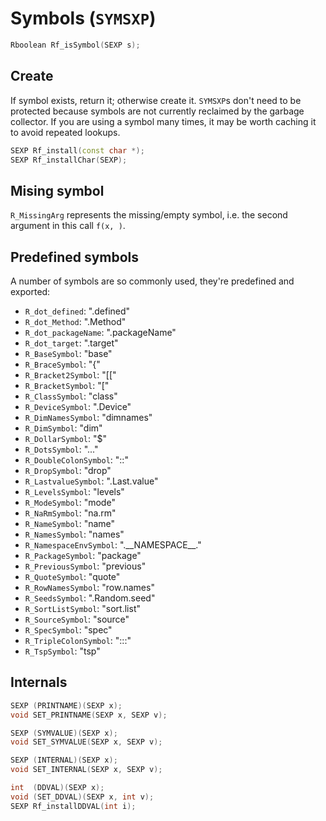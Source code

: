 # Symbols (`SYMSXP`)

```cpp
Rboolean Rf_isSymbol(SEXP s);
```

## Create

If symbol exists, return it; otherwise create it. `SYMSXP`s don't need to be protected because symbols are not currently reclaimed by the garbage collector. If you are using a symbol many times, it may be worth caching it to avoid repeated lookups.

```cpp
SEXP Rf_install(const char *);
SEXP Rf_installChar(SEXP);
```

## Mising symbol

`R_MissingArg` represents the missing/empty symbol, i.e. the second argument in this call `f(x, )`.

## Predefined symbols

A number of symbols are so commonly used, they're predefined and exported:

* `R_dot_defined`: ".defined"
* `R_dot_Method`: ".Method"
* `R_dot_packageName`:  ".packageName"
* `R_dot_target`: ".target"
* `R_BaseSymbol`: "base"
* `R_BraceSymbol`: "{"
* `R_Bracket2Symbol`: "[["
* `R_BracketSymbol`: "["
* `R_ClassSymbol`: "class"
* `R_DeviceSymbol`: ".Device"
* `R_DimNamesSymbol`: "dimnames"
* `R_DimSymbol`: "dim"
* `R_DollarSymbol`: "$"
* `R_DotsSymbol`: "..."
* `R_DoubleColonSymbol`:  "::"
* `R_DropSymbol`: "drop"
* `R_LastvalueSymbol`: ".Last.value"
* `R_LevelsSymbol`: "levels"
* `R_ModeSymbol`: "mode"
* `R_NaRmSymbol`: "na.rm"
* `R_NameSymbol`: "name"
* `R_NamesSymbol`: "names"
* `R_NamespaceEnvSymbol`:  ".\_\_NAMESPACE\_\_."
* `R_PackageSymbol`: "package"
* `R_PreviousSymbol`: "previous"
* `R_QuoteSymbol`: "quote"
* `R_RowNamesSymbol`: "row.names"
* `R_SeedsSymbol`: ".Random.seed"
* `R_SortListSymbol`: "sort.list"
* `R_SourceSymbol`: "source"
* `R_SpecSymbol`: "spec"
* `R_TripleColonSymbol`:  ":::"
* `R_TspSymbol`: "tsp"

## Internals

```cpp
SEXP (PRINTNAME)(SEXP x);
void SET_PRINTNAME(SEXP x, SEXP v);

SEXP (SYMVALUE)(SEXP x);
void SET_SYMVALUE(SEXP x, SEXP v);

SEXP (INTERNAL)(SEXP x);
void SET_INTERNAL(SEXP x, SEXP v);

int  (DDVAL)(SEXP x);
void (SET_DDVAL)(SEXP x, int v);
SEXP Rf_installDDVAL(int i);
```
